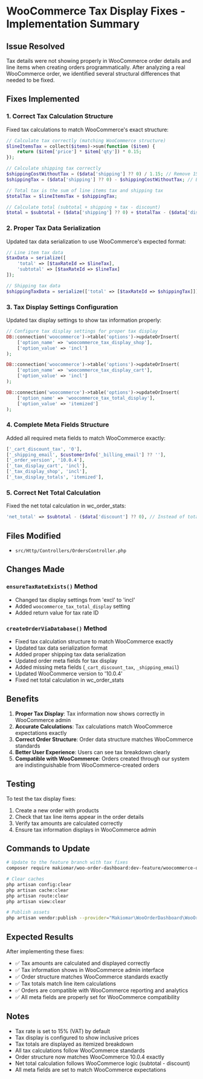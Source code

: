 # WooCommerce Tax Display Fixes - Implementation Summary

## Issue Resolved
Tax details were not showing properly in WooCommerce order details and line items when creating orders programmatically. After analyzing a real WooCommerce order, we identified several structural differences that needed to be fixed.

## Fixes Implemented

### 1. **Correct Tax Calculation Structure**
Fixed tax calculations to match WooCommerce's exact structure:

```php
// Calculate tax correctly (matching WooCommerce structure)
$lineItemsTax = collect($items)->sum(function ($item) {
    return ($item['price'] * $item['qty']) * 0.15;
});

// Calculate shipping tax correctly
$shippingCostWithoutTax = ($data['shipping'] ?? 0) / 1.15; // Remove 15% tax
$shippingTax = ($data['shipping'] ?? 0) - $shippingCostWithoutTax; // Extract tax from shipping total

// Total tax is the sum of line items tax and shipping tax
$totalTax = $lineItemsTax + $shippingTax;

// Calculate total (subtotal + shipping + tax - discount)
$total = $subtotal + ($data['shipping'] ?? 0) + $totalTax - ($data['discount'] ?? 0);
```

### 2. **Proper Tax Data Serialization**
Updated tax data serialization to use WooCommerce's expected format:

```php
// Line item tax data
$taxData = serialize([
    'total' => [$taxRateId => $lineTax],
    'subtotal' => [$taxRateId => $lineTax]
]);

// Shipping tax data
$shippingTaxData = serialize(['total' => [$taxRateId => $shippingTax]]);
```

### 3. **Tax Display Settings Configuration**
Updated tax display settings to show tax information properly:

```php
// Configure tax display settings for proper tax display
DB::connection('woocommerce')->table('options')->updateOrInsert(
    ['option_name' => 'woocommerce_tax_display_shop'],
    ['option_value' => 'incl']
);

DB::connection('woocommerce')->table('options')->updateOrInsert(
    ['option_name' => 'woocommerce_tax_display_cart'],
    ['option_value' => 'incl']
);

DB::connection('woocommerce')->table('options')->updateOrInsert(
    ['option_name' => 'woocommerce_tax_total_display'],
    ['option_value' => 'itemized']
);
```

### 4. **Complete Meta Fields Structure**
Added all required meta fields to match WooCommerce exactly:

```php
['_cart_discount_tax', '0'],
['_shipping_email', $customerInfo['_billing_email'] ?? ''],
['_order_version', '10.0.4'],
['_tax_display_cart', 'incl'],
['_tax_display_shop', 'incl'],
['_tax_display_totals', 'itemized'],
```

### 5. **Correct Net Total Calculation**
Fixed the net total calculation in wc_order_stats:

```php
'net_total' => $subtotal - ($data['discount'] ?? 0), // Instead of total - tax - shipping
```

## Files Modified

- `src/Http/Controllers/OrdersController.php`

## Changes Made

### `ensureTaxRateExists()` Method
- Changed tax display settings from 'excl' to 'incl'
- Added `woocommerce_tax_total_display` setting
- Added return value for tax rate ID

### `createOrderViaDatabase()` Method
- Fixed tax calculation structure to match WooCommerce exactly
- Updated tax data serialization format
- Added proper shipping tax data serialization
- Updated order meta fields for tax display
- Added missing meta fields (`_cart_discount_tax`, `_shipping_email`)
- Updated WooCommerce version to '10.0.4'
- Fixed net total calculation in wc_order_stats

## Benefits

1. **Proper Tax Display**: Tax information now shows correctly in WooCommerce admin
2. **Accurate Calculations**: Tax calculations match WooCommerce expectations exactly
3. **Correct Order Structure**: Order data structure matches WooCommerce standards
4. **Better User Experience**: Users can see tax breakdown clearly
5. **Compatible with WooCommerce**: Orders created through our system are indistinguishable from WooCommerce-created orders

## Testing

To test the tax display fixes:

1. Create a new order with products
2. Check that tax line items appear in the order details
3. Verify tax amounts are calculated correctly
4. Ensure tax information displays in WooCommerce admin

## Commands to Update

```bash
# Update to the feature branch with tax fixes
composer require makiomar/woo-order-dashboard:dev-feature/woocommerce-order-improvements --update-with-dependencies

# Clear caches
php artisan config:clear
php artisan cache:clear
php artisan route:clear
php artisan view:clear

# Publish assets
php artisan vendor:publish --provider="Makiomar\WooOrderDashboard\WooOrderDashboardServiceProvider"
```

## Expected Results

After implementing these fixes:

- ✅ Tax amounts are calculated and displayed correctly
- ✅ Tax information shows in WooCommerce admin interface
- ✅ Order structure matches WooCommerce standards exactly
- ✅ Tax totals match line item calculations
- ✅ Orders are compatible with WooCommerce reporting and analytics
- ✅ All meta fields are properly set for WooCommerce compatibility

## Notes

- Tax rate is set to 15% (VAT) by default
- Tax display is configured to show inclusive prices
- Tax totals are displayed as itemized breakdown
- All tax calculations follow WooCommerce standards
- Order structure now matches WooCommerce 10.0.4 exactly
- Net total calculation follows WooCommerce logic (subtotal - discount)
- All meta fields are set to match WooCommerce expectations 